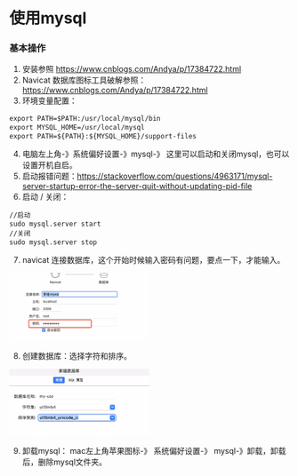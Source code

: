 # 使用mysql

### 基本操作
1. 安装参照 https://www.cnblogs.com/Andya/p/17384722.html
2. Navicat 数据库图标工具破解参照： https://www.cnblogs.com/Andya/p/17384722.html
3. 环境变量配置：
```
export PATH=$PATH:/usr/local/mysql/bin
export MYSQL_HOME=/usr/local/mysql
export PATH=${PATH}:${MYSQL_HOME}/support-files

```
4. 电脑左上角-》系统偏好设置-》mysql-》 这里可以启动和关闭mysql，也可以设置开机自启。
5. 启动报错问题：https://stackoverflow.com/questions/4963171/mysql-server-startup-error-the-server-quit-without-updating-pid-file
6. 启动 / 关闭：
```
//启动
sudo mysql.server start
//关闭
sudo mysql.server stop
```
7. navicat 连接数据库，这个开始时候输入密码有问题，要点一下，才能输入。
 <img src="/mysql.png" style="max-width: 50%" />

8. 创建数据库：选择字符和排序。
 <img src="/mysql1.png" style="max-width: 50%" />

9. 卸载mysql： mac左上角苹果图标-》 系统偏好设置-》 mysql-》卸载，卸载后，删除mysql文件夹。
